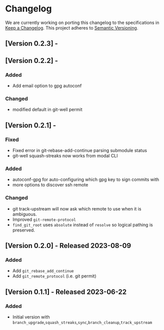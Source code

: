 # Changelog

We are currently working on porting this changelog to the specifications in
[Keep a Changelog](https://keepachangelog.com/en/1.0.0/).
This project adheres to [Semantic Versioning](https://semver.org/spec/v2.0.0.html).

## [Version 0.2.3] - 

## [Version 0.2.2] - 

### Added
* Add email option to gpg autoconf

### Changed
* modified default in git-well permit

## [Version 0.2.1] - 

### Fixed
* Fixed error in git-rebase-add-continue parsing submodule status
* git-well squash-streaks now works from modal CLI

### Added
* autoconf-gpg for auto-configuring which gpg key to sign commits with
* more options to discover ssh remote

### Changed
* git track-upstream will now ask which remote to use when it is ambiguous.
* Improved `git-remote-protocol`
* `find_git_root` uses `absolute` instead of `resolve` so logical pathing is preserved.

## [Version 0.2.0] - Released 2023-08-09

### Added
* Add `git_rebase_add_continue`
* Add `git_remote_protocol` (i.e. git permit)

## [Version 0.1.1] - Released 2023-06-22

### Added
* Initial version with `branch_upgrade`,`squash_streaks`,`sync`,`branch_cleanup`,`track_upstream`
